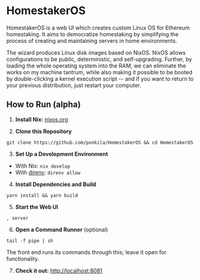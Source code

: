 # HomestakerOS

HomestakerOS is a web UI which creates custom Linux OS for Ethereum homestaking. It aims to democratize homestaking by simplifying the process of creating and maintaining servers in home environments.

The wizard produces Linux disk images based on NixOS. NixOS allows configurations to be public, deterministic, and self-upgrading. Further, by loading the whole operating system into the RAM, we can eliminate the works on my machine tantrum, while also making it possible to be booted by double-clicking a kernel execution script -- and if you want to return to your previous distribution, just restart your computer.

## How to Run (alpha)

1. **Install Nix:** [nixos.org](https://nixos.org/download.html)

2. **Clone this Repository**
  ```
  git clone https://github.com/ponkila/HomestakerOS && cd HomestakerOS
  ```

3. **Set Up a Development Environment**
- With Nix: `nix develop`
- With [direnv](https://direnv.net/): `direnv allow`

4. **Install Dependencies and Build**
  ```
  yarn install && yarn build
  ```

5. **Start the Web UI**
  ```
  , server
  ```

6. **Open a Command Runner** (optional)
  ```
  tail -f pipe | sh
  ```
  The front end runs its commands through this; leave it open for functionality.

7. **Check it out:** [http://localhost:8081](http://localhost:8081)
